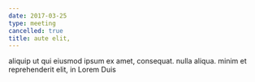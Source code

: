 ```yaml
---
date: 2017-03-25
type: meeting
cancelled: true
title: aute elit,
---
```

aliquip ut qui eiusmod ipsum ex amet, consequat. nulla aliqua. minim et reprehenderit elit, in Lorem Duis